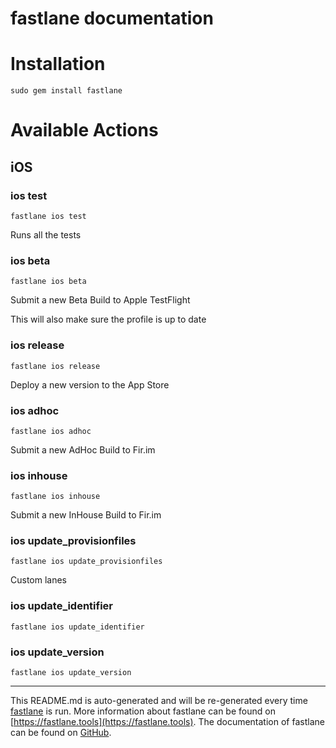 fastlane documentation
================
# Installation
```
sudo gem install fastlane
```
# Available Actions
## iOS
### ios test
```
fastlane ios test
```
Runs all the tests
### ios beta
```
fastlane ios beta
```
Submit a new Beta Build to Apple TestFlight

This will also make sure the profile is up to date
### ios release
```
fastlane ios release
```
Deploy a new version to the App Store
### ios adhoc
```
fastlane ios adhoc
```
Submit a new AdHoc Build to Fir.im
### ios inhouse
```
fastlane ios inhouse
```
Submit a new InHouse Build to Fir.im
### ios update_provisionfiles
```
fastlane ios update_provisionfiles
```
Custom lanes
### ios update_identifier
```
fastlane ios update_identifier
```

### ios update_version
```
fastlane ios update_version
```


----

This README.md is auto-generated and will be re-generated every time [fastlane](https://fastlane.tools) is run.
More information about fastlane can be found on [https://fastlane.tools](https://fastlane.tools).
The documentation of fastlane can be found on [GitHub](https://github.com/fastlane/fastlane/tree/master/fastlane).
